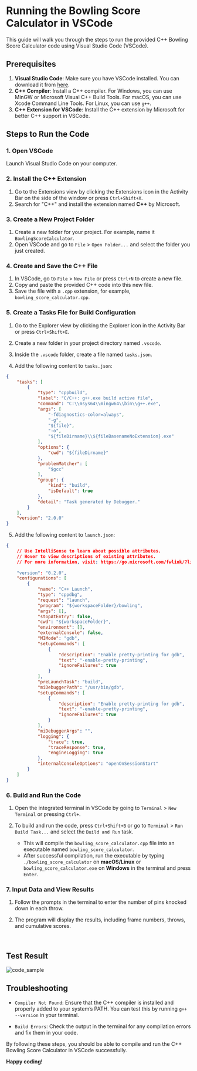 # **Running the Bowling Score Calculator in VSCode**

This guide will walk you through the steps to run the provided C++ Bowling Score Calculator code using Visual Studio Code (VSCode).

## Prerequisites

1. **Visual Studio Code**: Make sure you have VSCode installed. You can download it from [here](https://code.visualstudio.com/).
2. **C++ Compiler**: Install a C++ compiler. For Windows, you can use MinGW or Microsoft Visual C++ Build Tools. For macOS, you can use Xcode Command Line Tools. For Linux, you can use `g++`.
3. **C++ Extension for VSCode**: Install the C++ extension by Microsoft for better C++ support in VSCode.

## Steps to Run the Code

### 1. **Open VSCode**

Launch Visual Studio Code on your computer.

### 2. **Install the C++ Extension**

1. Go to the Extensions view by clicking the Extensions icon in the Activity Bar on the side of the window or press `Ctrl+Shift+X`.
2. Search for "C++" and install the extension named **C++** by Microsoft.

### 3. **Create a New Project Folder**

1. Create a new folder for your project. For example, name it `BowlingScoreCalculator`.
2. Open VSCode and go to `File` > `Open Folder...` and select the folder you just created.

### 4. **Create and Save the C++ File**

1. In VSCode, go to `File` > `New File` or press `Ctrl+N` to create a new file.
2. Copy and paste the provided C++ code into this new file.
3. Save the file with a `.cpp` extension, for example, `bowling_score_calculator.cpp`.

### 5. **Create a Tasks File for Build Configuration**

1. Go to the Explorer view by clicking the Explorer icon in the Activity Bar or press `Ctrl+Shift+E`.
2. Create a new folder in your project directory named `.vscode`.
3. Inside the `.vscode` folder, create a file named `tasks.json`.

4. Add the following content to `tasks.json`:

```json
{
    "tasks": [
        {
            "type": "cppbuild",
            "label": "C/C++: g++.exe build active file",
            "command": "C:\\msys64\\mingw64\\bin\\g++.exe",
            "args": [
                "-fdiagnostics-color=always",
                "-g",
                "${file}",
                "-o",
                "${fileDirname}\\${fileBasenameNoExtension}.exe"
            ],
            "options": {
                "cwd": "${fileDirname}"
            },
            "problemMatcher": [
                "$gcc"
            ],
            "group": {
                "kind": "build",
                "isDefault": true
            },
            "detail": "Task generated by Debugger."
        }
    ],
    "version": "2.0.0"
}

```

5. Add the following content to `launch.json`:
```json
{
    // Use IntelliSense to learn about possible attributes.
    // Hover to view descriptions of existing attributes.
    // For more information, visit: https://go.microsoft.com/fwlink/?linkid=830387
    
    "version": "0.2.0",
    "configurations": [
        {
            "name": "C++ Launch",
            "type": "cppdbg",
            "request": "launch",
            "program": "${workspaceFolder}/bowling",
            "args": [],
            "stopAtEntry": false,
            "cwd": "${workspaceFolder}",
            "environment": [],
            "externalConsole": false,
            "MIMode": "gdb",
            "setupCommands": [
                {
                    "description": "Enable pretty-printing for gdb",
                    "text": "-enable-pretty-printing",
                    "ignoreFailures": true
                }
            ],
            "preLaunchTask": "build",
            "miDebuggerPath": "/usr/bin/gdb",
            "setupCommands": [
                {
                    "description": "Enable pretty-printing for gdb",
                    "text": "-enable-pretty-printing",
                    "ignoreFailures": true
                }
            ],
            "miDebuggerArgs": "",
            "logging": {
                "trace": true,
                "traceResponse": true,
                "engineLogging": true
            },
            "internalConsoleOptions": "openOnSessionStart"
        }
    ]
}

```

### 6. Build and Run the Code

1. Open the integrated terminal in VSCode by going to `Terminal` > `New Terminal` or pressing `Ctrl+`.

2. To build and run the code, press `Ctrl+Shift+B` or go to `Terminal` > `Run Build Task...` and select the `Build and Run` task.
    - This will compile the `bowling_score_calculator.cpp` file into an executable named `bowling_score_calculator`.
    - After successful compilation, run the executable by typing `./bowling_score_calculator` on **macOS/Linux** or `bowling_score_calculator.exe` on **Windows** in the terminal and press `Enter`.


### 7. Input Data and View Results

1. Follow the prompts in the terminal to enter the number of pins knocked down in each throw.

2. The program will display the results, including frame numbers, throws, and cumulative scores.

<br>

## Test Result
![code_sample](https://github.com/onisj/Bowling_Score_Calculator/raw/main/code.JPG)

## Troubleshooting

- `Compiler Not Found`: Ensure that the C++ compiler is installed and properly added to your system’s PATH. You can test this by running `g++ --version` in your terminal.

- `Build Errors`: Check the output in the terminal for any compilation errors and fix them in your code.

By following these steps, you should be able to compile and run the C++ Bowling Score Calculator in VSCode successfully. 


**Happy coding!**